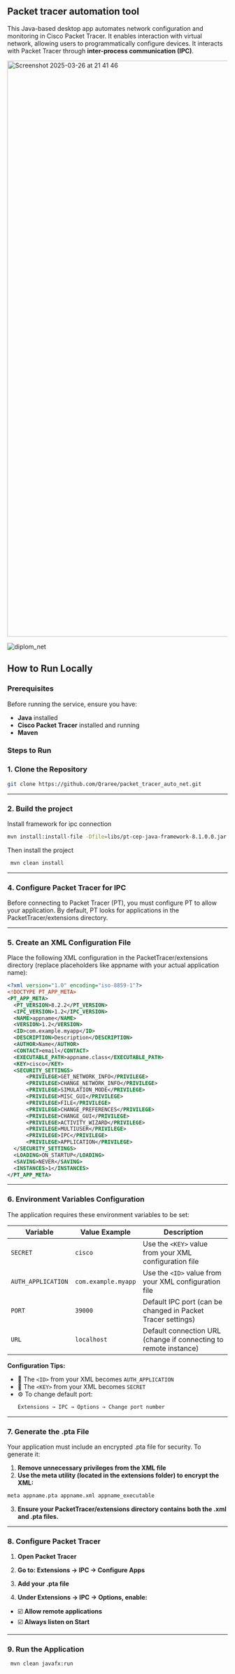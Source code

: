 ## Packet tracer automation tool

This Java-based desktop app automates network configuration and monitoring in Cisco Packet Tracer. It enables interaction with virtual network, allowing users to programmatically configure devices. It interacts with Packet Tracer through **inter-process communication (IPC)**.

<img width="1313" alt="Screenshot 2025-03-26 at 21 41 46" src="https://github.com/user-attachments/assets/9e6189ba-c87b-4e8c-9b95-b23f49deb30d" />

![diplom_net](https://github.com/user-attachments/assets/c0f49637-e36a-40dc-a670-7b36fa4181f2)

## How to Run Locally  

### Prerequisites  
Before running the service, ensure you have:  
- **Java** installed  
- **Cisco Packet Tracer** installed and running
- **Maven** 

### Steps to Run  

### 1. **Clone the Repository**  
   ```bash
   git clone https://github.com/Qraree/packet_tracer_auto_net.git
   ```

---

### 2. **Build the project**
   Install framework for ipc connection
   ```bash
   mvn install:install-file -Dfile=libs/pt-cep-java-framework-8.1.0.0.jar -DgroupId=com.cisco.pt -DartifactId=pt-cep-java-framework -Dversion=8.1.0.0 -Dpackaging=jar
   ```

   Then install the project
   ```bash
    mvn clean install
   ```

---

### 4. **Configure Packet Tracer for IPC**
   Before connecting to Packet Tracer (PT), you must configure PT to allow your application. By default, PT looks for applications in the PacketTracer/extensions directory.

   ---
   
### 5. **Create an XML Configuration File**
   Place the following XML configuration in the PacketTracer/extensions directory (replace placeholders like appname with your actual application name):
  ```xml
<?xml version="1.0" encoding="iso-8859-1"?>
<!DOCTYPE PT_APP_META>
<PT_APP_META>
    <PT_VERSION>8.2.2</PT_VERSION>
    <IPC_VERSION>1.2</IPC_VERSION>
    <NAME>appname</NAME>
    <VERSION>1.2</VERSION>
    <ID>com.example.myapp</ID>
    <DESCRIPTION>Description</DESCRIPTION>
    <AUTHOR>Name</AUTHOR>
    <CONTACT>email</CONTACT>
    <EXECUTABLE_PATH>appname.class</EXECUTABLE_PATH>
    <KEY>cisco</KEY>
    <SECURITY_SETTINGS>
        <PRIVILEGE>GET_NETWORK_INFO</PRIVILEGE>
        <PRIVILEGE>CHANGE_NETWORK_INFO</PRIVILEGE>
        <PRIVILEGE>SIMULATION_MODE</PRIVILEGE>
        <PRIVILEGE>MISC_GUI</PRIVILEGE>
        <PRIVILEGE>FILE</PRIVILEGE>
        <PRIVILEGE>CHANGE_PREFERENCES</PRIVILEGE>
        <PRIVILEGE>CHANGE_GUI</PRIVILEGE>
        <PRIVILEGE>ACTIVITY_WIZARD</PRIVILEGE>
        <PRIVILEGE>MULTIUSER</PRIVILEGE>
        <PRIVILEGE>IPC</PRIVILEGE>
        <PRIVILEGE>APPLICATION</PRIVILEGE>
    </SECURITY_SETTINGS>
    <LOADING>ON_STARTUP</LOADING>
    <SAVING>NEVER</SAVING>
    <INSTANCES>1</INSTANCES>
</PT_APP_META>
```
---

### 6. **Environment Variables Configuration** 

The application requires these environment variables to be set:

| Variable         | Value Example          | Description                                                                 |
|------------------|-----------------------|-----------------------------------------------------------------------------|
| `SECRET`         | `cisco`               | Use the `<KEY>` value from your XML configuration file                      |
| `AUTH_APPLICATION` | `com.example.myapp` | Use the `<ID>` value from your XML configuration file                      |
| `PORT`           | `39000`               | Default IPC port (can be changed in Packet Tracer settings)                 |
| `URL`            | `localhost`           | Default connection URL (change if connecting to remote instance)            |

**Configuration Tips:**
- 🔑 The `<ID>` from your XML becomes `AUTH_APPLICATION`
- 🔑 The `<KEY>` from your XML becomes `SECRET`
- ⚙️ To change default port:  
  ```bash
  Extensions → IPC → Options → Change port number

---

### 7. **Generate the .pta File**
Your application must include an encrypted <appname>.pta file for security. To generate it:
1. **Remove unnecessary privileges from the XML file**
2. **Use the meta utility (located in the extensions folder) to encrypt the XML:**
```bash
meta appname.pta appname.xml appname_executable
```
3. **Ensure your PacketTracer/extensions directory contains both the .xml and .pta files.**

  ---
  
### 8. **Configure Packet Tracer**  
1. **Open Packet Tracer**  

2. **Go to: Extensions → IPC → Configure Apps**

3. **Add your .pta file**

4. **Under Extensions → IPC → Options, enable:**
- ☑️ **Allow remote applications**  
- ☑️ **Always listen on Start**  

 ---

### 9. **Run the Application**
   ```bash
    mvn clean javafx:run
   ```


   

